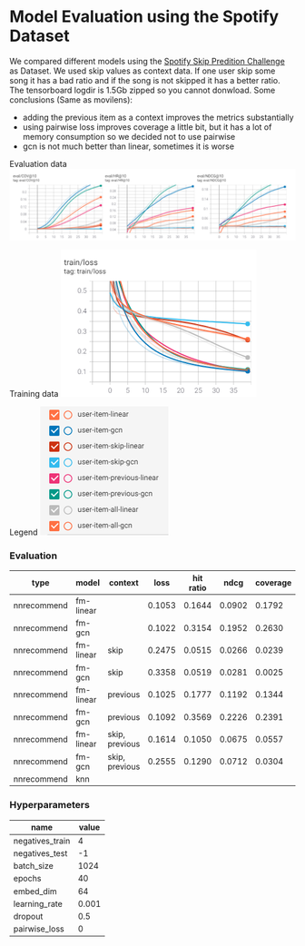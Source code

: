 # Model Evaluation using the Spotify Dataset
We compared different models using the [Spotify Skip Predition Challenge](https://www.aicrowd.com/challenges/spotify-sequential-skip-prediction-challenge-old) as Dataset. We used skip values as context data. If one user skip some song it has a bad ratio and if the song is not skipped it has a better ratio. The tensorboard logdir is 1.5Gb zipped so you cannot donwload. 
Some conclusions (Same as movilens):
-   adding the previous item as a context improves the metrics substantially
-   using pairwise loss improves coverage a little bit, but it has a lot of memory consumption so we decided not to use pairwise
-   gcn is not much better than linear, sometimes it is worse

Evaluation data
![Results](./eval.png)

Training data
![Loss](./train.png)

Legend
![Legend](./legend.png)


### Evaluation
| type | model | context | loss | hit ratio | ndcg | coverage |
| --- | -- | --- | --- | --- | --- | --- |
| nnrecommend | fm-linear |  | 0.1053 | 0.1644 | 0.0902 | 0.1792 | 
| nnrecommend | fm-gcn |  | 0.1022 | 0.3154 | 0.1952 | 0.2630 |
| nnrecommend | fm-linear | skip | 0.2475 | 0.0515 | 0.0266 | 0.0239 |
| nnrecommend | fm-gcn | skip | 0.3358 | 0.0519 | 0.0281 | 0.0025 |
| nnrecommend | fm-linear | previous | 0.1025 | 0.1777 | 0.1192 | 0.1344 |
| nnrecommend | fm-gcn | previous | 0.1092 | 0.3569 | 0.2226 | 0.2391 |
| nnrecommend | fm-linear | skip, previous | 0.1614 | 0.1050 | 0.0675 | 0.0557 |
| nnrecommend | fm-gcn | skip, previous | 0.2555 | 0.1290 | 0.0712 | 0.0304 |
| nnrecommend | knn |  |  |  |  |  |  


### Hyperparameters

| name | value |
| --- | --- |
| negatives_train | 4 |
| negatives_test | -1 |
| batch_size | 1024 |
| epochs | 40 |
| embed_dim | 64 |
| learning_rate | 0.001 |
| dropout | 0.5 |
| pairwise_loss | 0 |
